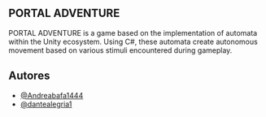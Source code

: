 ## PORTAL ADVENTURE

PORTAL ADVENTURE is a game based on the implementation of automata within the Unity ecosystem. Using C#, 
these automata create autonomous movement based on various stimuli encountered during gameplay.

## Autores

- [@Andreabafa1444](https://www.github.com/Andreabafa1444)
- [@dantealegria1](https://www.github.com/dantealegria1)
